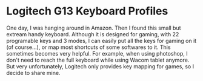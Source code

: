 # Logitech G13 Keyboard Profiles

One day, I was hanging around in Amazon. Then I found this small but extream handy keyboard. Although it is designed for gaming, with 22 programable keys and 3 modes, I can easily put all the keys for gaming on it (of course...), or map most shortcuts of some softwares to it. This sometimes becomes very helpful. For example, when using photoshop, I don't need to reach the full keyboard while using Wacom tablet anymore. But very unfortunately, Logitech only provides key mapping for games, so I decide to share mine.
